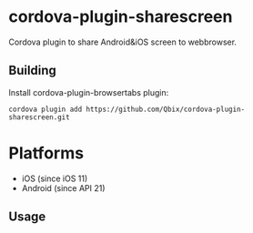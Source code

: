 # cordova-plugin-sharescreen
  Cordova plugin to share Android&iOS screen to webbrowser.

## Building

Install cordova-plugin-browsertabs plugin:

    cordova plugin add https://github.com/Qbix/cordova-plugin-sharescreen.git

# Platforms

* iOS (since iOS 11)
* Android (since API 21) 

## Usage

